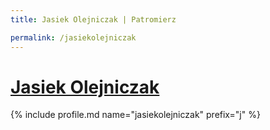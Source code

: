 ```yaml
---
title: Jasiek Olejniczak | Patromierz

permalink: /jasiekolejniczak
---
```


# [Jasiek Olejniczak](https://patronite.pl/jasiekolejniczak)

{% include profile.md name="jasiekolejniczak" prefix="j" %}
